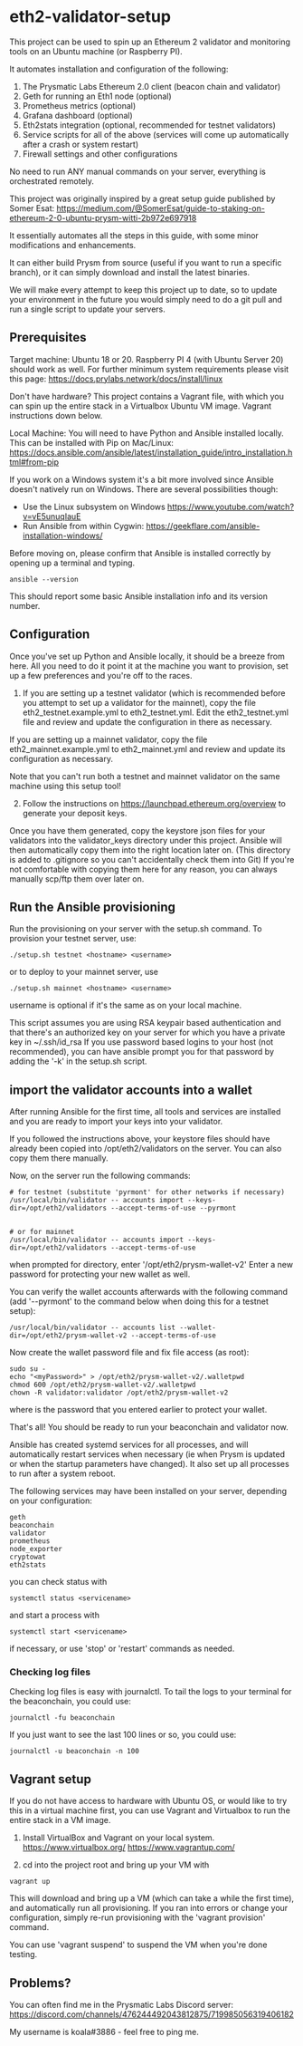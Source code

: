 # eth2-validator-setup

This project can be used to spin up an Ethereum 2 validator and monitoring tools on an Ubuntu machine (or Raspberry PI).

It automates installation and configuration of the following:
1. The Prysmatic Labs Ethereum 2.0 client (beacon chain and validator)
2. Geth for running an Eth1 node (optional)
3. Prometheus metrics (optional)
4. Grafana dashboard (optional)
5. Eth2stats integration (optional, recommended for testnet validators)
6. Service scripts for all of the above (services will come up automatically after a crash or system restart)
7. Firewall settings and other configurations

No need to run ANY manual commands on your server, everything is orchestrated remotely.

This project was originally inspired by a great setup guide published by
Somer Esat:
https://medium.com/@SomerEsat/guide-to-staking-on-ethereum-2-0-ubuntu-prysm-witti-2b972e697918

It essentially automates all the steps in this guide, with some minor modifications and enhancements.

It can either build Prysm from source (useful if you want to run a specific branch), or it can
simply download and install the latest binaries.

We will make every attempt to keep this project up to date, so to update your environment in the future you would simply need to do a git pull and run a single script to update your servers.

## Prerequisites

Target machine: Ubuntu 18 or 20. Raspberry PI 4 (with Ubuntu Server 20) should work as well.
For further minimum system requirements please visit this page: https://docs.prylabs.network/docs/install/linux

Don't have hardware? This project contains a Vagrant file, with which you can spin up the entire stack in a Virtualbox Ubuntu VM image. Vagrant instructions down below.

Local Machine: You will need to have Python and Ansible installed locally.  This can be installed with Pip on Mac/Linux:
https://docs.ansible.com/ansible/latest/installation_guide/intro_installation.html#from-pip

If you work on a Windows system it's a bit more involved since Ansible doesn't natively run on Windows. There are several possibilities though:
* Use the Linux subsystem on Windows https://www.youtube.com/watch?v=vE5unuqIauE
* Run Ansible from within Cygwin: https://geekflare.com/ansible-installation-windows/

Before moving on, please confirm that Ansible is installed correctly by opening up a terminal and typing.

```
ansible --version
```

This should report some basic Ansible installation info and its version number.

## Configuration

Once you've set up Python and Ansible locally, it should be a breeze from here. All you need to do it point it at the machine you want to provision, set up a few preferences and you're off to the races.

1. If you are setting up a testnet validator (which is recommended before you attempt to set up a validator for the mainnet), copy the file eth2_testnet.example.yml to eth2_testnet.yml.
Edit the eth2_testnet.yml file and review and update the configuration in there as necessary.

If you are setting up a mainnet validator, copy the file eth2_mainnet.example.yml to eth2_mainnet.yml
and review and update its configuration as necessary.

Note that you can't run both a testnet and mainnet validator on the same machine using this setup tool!

2. Follow the instructions on https://launchpad.ethereum.org/overview to generate your deposit keys.

Once you have them generated, copy the keystore json files for your validators into the validator_keys
directory under this project. Ansible will then automatically copy them into the right location later on.
(This directory is added to .gitignore so you can't accidentally check them into Git)
If you're not comfortable with copying them here for any reason, you can always manually scp/ftp them over
later on.

## Run the Ansible provisioning

Run the provisioning on your server with the setup.sh command. To provision your testnet server, use:

```
./setup.sh testnet <hostname> <username>
```

or to deploy to your mainnet server, use
```
./setup.sh mainnet <hostname> <username>
```
username is optional if it's the same as on your local machine.

This script assumes you are using RSA keypair based authentication and that there's an authorized key on your
server for which you have a private key in ~/.ssh/id_rsa
If you use password based logins to your host (not recommended), you can have ansible prompt you for
that password by adding the '-k' in the setup.sh script.

## import the validator accounts into a wallet

After running Ansible for the first time, all tools and services are installed and you are ready
to import your keys into your validator.

If you followed the instructions above, your keystore files should have already been copied into
/opt/eth2/validators on the server. You can also copy them there manually.

Now, on the server run the following commands:
```
# for testnet (substitute 'pyrmont' for other networks if necessary)
/usr/local/bin/validator -- accounts import --keys-dir=/opt/eth2/validators --accept-terms-of-use --pyrmont


# or for mainnet
/usr/local/bin/validator -- accounts import --keys-dir=/opt/eth2/validators --accept-terms-of-use
```

when prompted for directory, enter '/opt/eth2/prysm-wallet-v2'
Enter a new password for protecting your new wallet as well.

You can verify the wallet accounts afterwards with the following command
(add '--pyrmont' to the command below when doing this for a testnet setup):
```
/usr/local/bin/validator -- accounts list --wallet-dir=/opt/eth2/prysm-wallet-v2 --accept-terms-of-use
```

Now create the wallet password file and fix file access (as root):
```
sudo su -
echo "<myPassword>" > /opt/eth2/prysm-wallet-v2/.walletpwd
chmod 600 /opt/eth2/prysm-wallet-v2/.walletpwd
chown -R validator:validator /opt/eth2/prysm-wallet-v2
```

where <myPassword> is the password that you entered earlier to protect your wallet.

That's all! You should be ready to run your beaconchain and validator now.

Ansible has created systemd services for all processes, and will automatically restart
services when necessary (ie when Prysm is updated or when the startup parameters have changed).
It also set up all processes to run after a system reboot.

The following services may have been installed on your server, depending on your configuration:

```
geth
beaconchain
validator
prometheus
node_exporter
cryptowat
eth2stats
```

you can check status with
```
systemctl status <servicename>
```
and start a process with
```
systemctl start <servicename>
```
if necessary, or use 'stop' or 'restart' commands as needed.

### Checking log files

Checking log files is easy with journalctl. To tail the logs to your terminal for the beaconchain,
you could use:

```
journalctl -fu beaconchain
```

If you just want to see the last 100 lines or so, you could use:
```
journalctl -u beaconchain -n 100
```


## Vagrant setup

If you do not have access to hardware with Ubuntu OS, or would like to try this in a virtual machine first,
you can use Vagrant and Virtualbox to run the entire stack in a VM image.

1. Install VirtualBox and Vagrant on your local system.
https://www.virtualbox.org/
https://www.vagrantup.com/

2. cd into the project root and bring up your VM with

```
vagrant up
```
This will download and bring up a VM (which can take a while the first time), and
automatically run all provisioning. If you ran into errors or change your
configuration, simply re-run provisioning with the 'vagrant provision' command.

You can use 'vagrant suspend' to suspend the VM when you're done testing. 

## Problems?

You can often find me in the Prysmatic Labs Discord server:
https://discord.com/channels/476244492043812875/719985056319406182

My username is koala#3886 - feel free to ping me.

